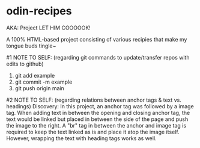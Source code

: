 # odin-recipes
AKA: Project LET HIM COOOOOK!

A 100% HTML-based project consisting of various recipies that make my tongue buds tingle~

#1 NOTE TO SELF: (regarding git commands to update/transfer repos with edits to github)
1. git add example
2. git commit -m example
3. git push origin main

#2 NOTE TO SELF: (regarding relations between anchor tags & text vs. headings)
Discovery: In this project, an anchor tag was followed by a image tag. When adding text
in between the opening and closing anchor tag, the text would be linked but placed in between
the side of the page and push the image to the right. A "br" tag in between the anchor and 
image tag is required to keep the text linked as is and place it atop the image itself.
However, wrapping the text with heading tags works as well. 

